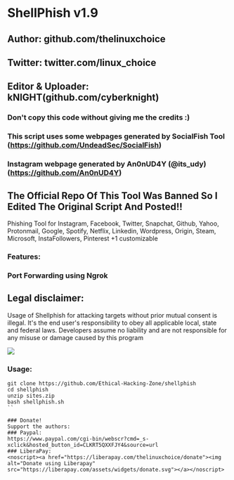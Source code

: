 # ShellPhish v1.9
## Author: github.com/thelinuxchoice
## Twitter: twitter.com/linux_choice
## Editor & Uploader: kNIGHT(github.com/cyberknight)
### Don't copy this code without giving me the credits :) 
### This script uses some webpages generated by SocialFish Tool (https://github.com/UndeadSec/SocialFish)
### Instagram webpage generated by An0nUD4Y (@its_udy) (https://github.com/An0nUD4Y)
## The Official Repo Of This Tool Was Banned So I Edited The Original Script And Posted!!
Phishing Tool for Instagram, Facebook, Twitter, Snapchat, Github, Yahoo, Protonmail, Google, Spotify, Netflix, Linkedin, Wordpress, Origin, Steam, Microsoft, InstaFollowers, Pinterest +1 customizable

### Features:
### Port Forwarding using Ngrok

## Legal disclaimer:

Usage of Shellphish for attacking targets without prior mutual consent is illegal. It's the end user's responsibility to obey all applicable local, state and federal laws. Developers assume no liability and are not responsible for any misuse or damage caused by this program 

<img src="https://github.com/Ethical-Hacking-Zone/shellphish/IMG_20200711_045500_465.jpg">

### Usage:
```
git clone https://github.com/Ethical-Hacking-Zone/shellphish
cd shellphish
unzip sites.zip
bash shellphish.sh
``

### Donate!
Support the authors:
### Paypal:
https://www.paypal.com/cgi-bin/webscr?cmd=_s-xclick&hosted_button_id=CLKRT5QXXFJY4&source=url
### LiberaPay:
<noscript><a href="https://liberapay.com/thelinuxchoice/donate"><img alt="Donate using Liberapay" src="https://liberapay.com/assets/widgets/donate.svg"></a></noscript>
